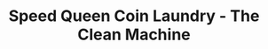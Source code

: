 ---
title: "Speed Queen Coin Laundry - The Clean Machine"
url: /seattle/speed-queen-coin-laundry-the-clean-machine/
shop: Wäscherei
---